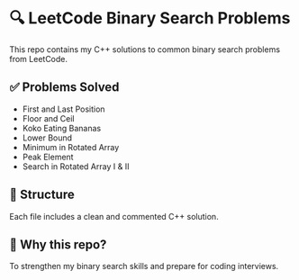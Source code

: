 # 🔍 LeetCode Binary Search Problems

This repo contains my C++ solutions to common binary search problems from LeetCode.

## ✅ Problems Solved
- First and Last Position
- Floor and Ceil
- Koko Eating Bananas
- Lower Bound
- Minimum in Rotated Array
- Peak Element
- Search in Rotated Array I & II

## 📁 Structure
Each file includes a clean and commented C++ solution.

## 🚀 Why this repo?
To strengthen my binary search skills and prepare for coding interviews.
